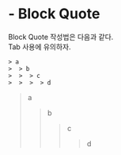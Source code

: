 # - Block Quote

Block Quote 작성법은 다음과 같다.   
Tab 사용에 유의하자.

```
> a
>  > b
>  >  > c
>  >  >  > d
```

> a
>  > b
>  >  > c
>  >  >  > d
